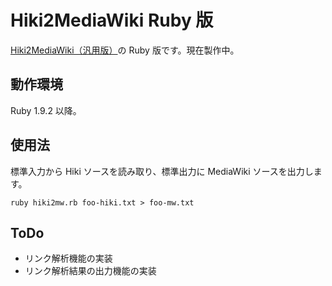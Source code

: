 Hiki2MediaWiki Ruby 版
======================
[Hiki2MediaWiki（汎用版）](http://www.li-sa.jp/ocha3/hiki2mw/general/)の Ruby 版です。現在製作中。

動作環境
--------
Ruby 1.9.2 以降。

使用法
------
標準入力から Hiki ソースを読み取り、標準出力に MediaWiki ソースを出力します。

    ruby hiki2mw.rb foo-hiki.txt > foo-mw.txt

ToDo
----
* リンク解析機能の実装
* リンク解析結果の出力機能の実装
